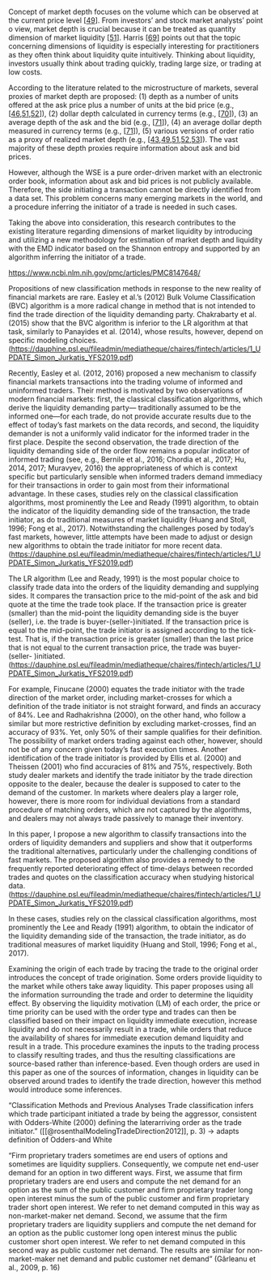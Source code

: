 
Concept of market depth focuses on the volume which can be observed at the current price level [[49](https://www.ncbi.nlm.nih.gov/pmc/articles/PMC8147648/#B49-entropy-23-00568)]. From investors’ and stock market analysts’ point o view, market depth is crucial because it can be treated as quantity dimension of market liquidity [[51](https://www.ncbi.nlm.nih.gov/pmc/articles/PMC8147648/#B51-entropy-23-00568)]. Harris [[69](https://www.ncbi.nlm.nih.gov/pmc/articles/PMC8147648/#B69-entropy-23-00568)] points out that the topic concerning dimensions of liquidity is especially interesting for practitioners as they often think about liquidity quite intuitively. Thinking about liquidity, investors usually think about trading quickly, trading large size, or trading at low costs.

According to the literature related to the microstructure of markets, several proxies of market depth are proposed: (1) depth as a number of units offered at the ask price plus a number of units at the bid price (e.g., [[46](https://www.ncbi.nlm.nih.gov/pmc/articles/PMC8147648/#B46-entropy-23-00568),[51](https://www.ncbi.nlm.nih.gov/pmc/articles/PMC8147648/#B51-entropy-23-00568),[52](https://www.ncbi.nlm.nih.gov/pmc/articles/PMC8147648/#B52-entropy-23-00568)]), (2) dollar depth calculated in currency terms (e.g., [[70](https://www.ncbi.nlm.nih.gov/pmc/articles/PMC8147648/#B70-entropy-23-00568)]), (3) an average depth of the ask and the bid (e.g., [[71](https://www.ncbi.nlm.nih.gov/pmc/articles/PMC8147648/#B71-entropy-23-00568)]), (4) an average dollar depth measured in currency terms (e.g., [[71](https://www.ncbi.nlm.nih.gov/pmc/articles/PMC8147648/#B71-entropy-23-00568)]), (5) various versions of order ratio as a proxy of realized market depth (e.g., [[43](https://www.ncbi.nlm.nih.gov/pmc/articles/PMC8147648/#B43-entropy-23-00568),[49](https://www.ncbi.nlm.nih.gov/pmc/articles/PMC8147648/#B49-entropy-23-00568),[51](https://www.ncbi.nlm.nih.gov/pmc/articles/PMC8147648/#B51-entropy-23-00568),[52](https://www.ncbi.nlm.nih.gov/pmc/articles/PMC8147648/#B52-entropy-23-00568),[53](https://www.ncbi.nlm.nih.gov/pmc/articles/PMC8147648/#B53-entropy-23-00568)]). The vast majority of these depth proxies require information about ask and bid prices.

However, although the WSE is a pure order-driven market with an electronic order book, information about ask and bid prices is not publicly available. Therefore, the side initiating a transaction cannot be directly identified from a data set. This problem concerns many emerging markets in the world, and a procedure inferring the initiator of a trade is needed in such cases.

Taking the above into consideration, this research contributes to the existing literature regarding dimensions of market liquidity by introducing and utilizing a new methodology for estimation of market depth and liquidity with the EMD indicator based on the Shannon entropy and supported by an algorithm inferring the initiator of a trade.

https://www.ncbi.nlm.nih.gov/pmc/articles/PMC8147648/


Propositions of new classification methods in response to the new reality of financial markets are rare. Easley et al.’s (2012) Bulk Volume Classification (BVC) algorithm is a more radical change in method that is not intended to find the trade direction of the liquidity demanding party. Chakrabarty et al. (2015) show that the BVC algorithm is inferior to the LR algorithm at that task, similarly to Panayides et al. (2014), whose results, however, depend on specific modeling choices. (https://dauphine.psl.eu/fileadmin/mediatheque/chaires/fintech/articles/1_UPDATE_Simon_Jurkatis_YFS2019.pdf)

Recently, Easley et al. (2012, 2016) proposed a new mechanism to classify financial markets transactions into the trading volume of informed and uninformed traders. Their method is motivated by two observations of modern financial markets: first, the classical classification algorithms, which derive the liquidity demanding party— traditionally assumed to be the informed one—for each trade, do not provide accurate results due to the effect of today’s fast markets on the data records, and second, the liquidity demander is not a uniformly valid indicator for the informed trader in the first place. Despite the second observation, the trade direction of the liquidity demanding side of the order flow remains a popular indicator of informed trading (see, e.g., Bernile et al., 2016; Chordia et al., 2017; Hu, 2014, 2017; Muravyev, 2016) the appropriateness of which is context specific but particularly sensible when informed traders demand immediacy for their transactions in order to gain most from their informational advantage. In these cases, studies rely on the classical classification algorithms, most prominently the Lee and Ready (1991) algorithm, to obtain the indicator of the liquidity demanding side of the transaction, the trade initiator, as do traditional measures of market liquidity (Huang and Stoll, 1996; Fong et al., 2017). Notwithstanding the challenges posed by today’s fast markets, however, little attempts have been made to adjust or design new algorithms to obtain the trade initiator for more recent data. (https://dauphine.psl.eu/fileadmin/mediatheque/chaires/fintech/articles/1_UPDATE_Simon_Jurkatis_YFS2019.pdf)

The LR algorithm (Lee and Ready, 1991) is the most popular choice to classify trade data into the orders of the liquidity demanding and supplying sides. It compares the transaction price to the mid-point of the ask and bid quote at the time the trade took place. If the transaction price is greater (smaller) than the mid-point the liquidity demanding side is the buyer (seller), i.e. the trade is buyer-(seller-)initiated. If the transaction price is equal to the mid-point, the trade initiator is assigned according to the tick-test. That is, if the transaction price is greater (smaller) than the last price that is not equal to the current transaction price, the trade was buyer-(seller- )initiated. (https://dauphine.psl.eu/fileadmin/mediatheque/chaires/fintech/articles/1_UPDATE_Simon_Jurkatis_YFS2019.pdf)

For example, Finucane (2000) equates the trade initiator with the trade direction of the market order, including market-crosses for which a definition of the trade initiator is not straight forward, and finds an accuracy of 84%. Lee and Radhakrishna (2000), on the other hand, who follow a similar but more restrictive definition by excluding market-crosses, find an accuracy of 93%. Yet, only 50% of their sample qualifies for their definition. The possibility of market orders trading against each other, however, should not be of any concern given today’s fast execution times. Another identification of the trade initiator is provided by Ellis et al. (2000) and Theissen (2001) who find accuracies of 81% and 75%, respectively. Both study dealer markets and identify the trade initiator by the trade direction opposite to the dealer, because the dealer is supposed to cater to the demand of the customer. In markets where dealers play a larger role, however, there is more room for individual deviations from a standard procedure of matching orders, which are not captured by the algorithms, and dealers may not always trade passively to manage their inventory.

In this paper, I propose a new algorithm to classify transactions into the orders of liquidity demanders and suppliers and show that it outperforms the traditional alternatives, particularly under the challenging conditions of fast markets. The proposed algorithm also provides a remedy to the frequently reported deteriorating effect of time-delays between recorded trades and quotes on the classification accuracy when studying historical data. (https://dauphine.psl.eu/fileadmin/mediatheque/chaires/fintech/articles/1_UPDATE_Simon_Jurkatis_YFS2019.pdf)

In these cases, studies rely on the classical classification algorithms, most prominently the Lee and Ready (1991) algorithm, to obtain the indicator of the liquidity demanding side of the transaction, the trade initiator, as do traditional measures of market liquidity (Huang and Stoll, 1996; Fong et al., 2017).

Examining the origin of each trade by tracing the trade to the original order introduces the concept of trade origination. Some orders provide liquidity to the market while others take away liquidity. This paper proposes using all the information surrounding the trade and order to determine the liquidity effect. By observing the liquidity motivation (LM) of each order, the price or time priority can be used with the order type and trades can then be classified based on their impact on liquidity
immediate execution, increase liquidity and do not necessarily result in a trade, while orders that reduce the availability of shares for immediate execution demand liquidity and result in a trade. This procedure examines the inputs to the trading process to classify resulting trades, and thus the resulting classifications are source-based rather than inference-based. Even though orders are used in this paper as one of the sources of information, changes in liquidity can be observed around trades to identify the trade direction, however this method would introduce some inferences.

“Classification Methods and Previous Analyses Trade classification infers which trade participant initiated a trade by being the aggressor, consistent with Odders-White (2000) defining the laterarriving order as the trade initiator.” ([[@rosenthalModelingTradeDirection2012]], p. 3) -> adapts definition of Odders-and White

“Firm proprietary traders sometimes are end users of options and sometimes are liquidity suppliers. Consequently, we compute net end-user demand for an option in two different ways. First, we assume that firm proprietary traders are end users and compute the net demand for an option as the sum of the public customer and firm proprietary trader long open interest minus the sum of the public customer and firm proprietary trader short open interest. We refer to net demand computed in this way as non-market-maker net demand. Second, we assume that the firm proprietary traders are liquidity suppliers and compute the net demand for an option as the public customer long open interest minus the public customer short open interest. We refer to net demand computed in this second way as public customer net demand. The results are similar for non-market-maker net demand and public customer net demand” (Gârleanu et al., 2009, p. 16)